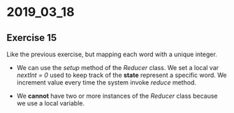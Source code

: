 # 2019_03_18
## Exercise 15

Like the previous exercise, but mapping each word with a unique integer.

- We can use the *setup* method of the *Reducer* class. We set a local var *nextInt = 0* used to keep track of the **state** represent a specific word. We increment value every time the system invoke *reduce* method.

- We **cannot** have two or more instances of the *Reducer* class because we use a local variable.
